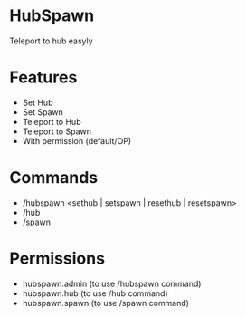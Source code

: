 # HubSpawn
Teleport to hub easyly

# Features
- Set Hub
- Set Spawn
- Teleport to Hub
- Teleport to Spawn
- With permission (default/OP)

# Commands
- /hubspawn <sethub | setspawn | resethub | resetspawn>
- /hub
- /spawn

# Permissions
- hubspawn.admin (to use /hubspawn command)
- hubspawn.hub   (to use /hub command)
- hubspawn.spawn (to use /spawn command)
